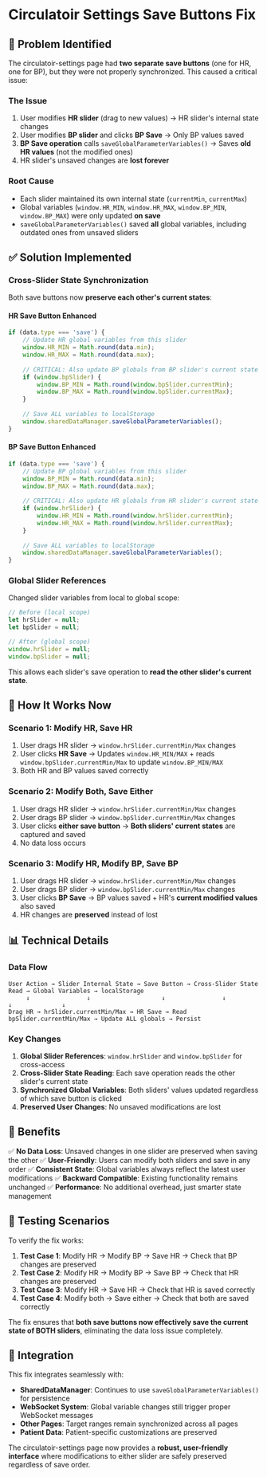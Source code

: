# Circulatoir Settings Save Buttons Fix

## 🐛 **Problem Identified**

The circulatoir-settings page had **two separate save buttons** (one for HR, one for BP), but they were not properly synchronized. This caused a critical issue:

### **The Issue**
1. User modifies **HR slider** (drag to new values) → HR slider's internal state changes
2. User modifies **BP slider** and clicks **BP Save** → Only BP values saved
3. **BP Save operation** calls `saveGlobalParameterVariables()` → Saves **old HR values** (not the modified ones)
4. HR slider's unsaved changes are **lost forever**

### **Root Cause**
- Each slider maintained its own internal state (`currentMin`, `currentMax`)
- Global variables (`window.HR_MIN`, `window.HR_MAX`, `window.BP_MIN`, `window.BP_MAX`) were only updated **on save**
- `saveGlobalParameterVariables()` saved **all** global variables, including outdated ones from unsaved sliders

## ✅ **Solution Implemented**

### **Cross-Slider State Synchronization**

Both save buttons now **preserve each other's current states**:

#### **HR Save Button Enhanced**
```javascript
if (data.type === 'save') {
    // Update HR global variables from this slider
    window.HR_MIN = Math.round(data.min);
    window.HR_MAX = Math.round(data.max);
    
    // CRITICAL: Also update BP globals from BP slider's current state
    if (window.bpSlider) {
        window.BP_MIN = Math.round(window.bpSlider.currentMin);
        window.BP_MAX = Math.round(window.bpSlider.currentMax);
    }
    
    // Save ALL variables to localStorage
    window.sharedDataManager.saveGlobalParameterVariables();
}
```

#### **BP Save Button Enhanced**
```javascript
if (data.type === 'save') {
    // Update BP global variables from this slider
    window.BP_MIN = Math.round(data.min);
    window.BP_MAX = Math.round(data.max);
    
    // CRITICAL: Also update HR globals from HR slider's current state
    if (window.hrSlider) {
        window.HR_MIN = Math.round(window.hrSlider.currentMin);
        window.HR_MAX = Math.round(window.hrSlider.currentMax);
    }
    
    // Save ALL variables to localStorage
    window.sharedDataManager.saveGlobalParameterVariables();
}
```

### **Global Slider References**

Changed slider variables from local to global scope:

```javascript
// Before (local scope)
let hrSlider = null;
let bpSlider = null;

// After (global scope)
window.hrSlider = null;
window.bpSlider = null;
```

This allows each slider's save operation to **read the other slider's current state**.

## 🎯 **How It Works Now**

### **Scenario 1: Modify HR, Save HR**
1. User drags HR slider → `window.hrSlider.currentMin/Max` changes
2. User clicks **HR Save** → Updates `window.HR_MIN/MAX` + reads `window.bpSlider.currentMin/Max` to update `window.BP_MIN/MAX`
3. Both HR and BP values saved correctly

### **Scenario 2: Modify Both, Save Either**
1. User drags HR slider → `window.hrSlider.currentMin/Max` changes
2. User drags BP slider → `window.bpSlider.currentMin/Max` changes  
3. User clicks **either save button** → **Both sliders' current states** are captured and saved
4. No data loss occurs

### **Scenario 3: Modify HR, Modify BP, Save BP**
1. User drags HR slider → `window.hrSlider.currentMin/Max` changes
2. User drags BP slider → `window.bpSlider.currentMin/Max` changes
3. User clicks **BP Save** → BP values saved + HR's **current modified values** also saved
4. HR changes are **preserved** instead of lost

## 📊 **Technical Details**

### **Data Flow**
```
User Action → Slider Internal State → Save Button → Cross-Slider State Read → Global Variables → localStorage
     ↓                ↓                    ↓                ↓                     ↓              ↓
Drag HR → hrSlider.currentMin/Max → HR Save → Read bpSlider.currentMin/Max → Update ALL globals → Persist
```

### **Key Changes**
1. **Global Slider References**: `window.hrSlider` and `window.bpSlider` for cross-access
2. **Cross-Slider State Reading**: Each save operation reads the other slider's current state
3. **Synchronized Global Variables**: Both sliders' values updated regardless of which save button is clicked
4. **Preserved User Changes**: No unsaved modifications are lost

## 🚀 **Benefits**

✅ **No Data Loss**: Unsaved changes in one slider are preserved when saving the other
✅ **User-Friendly**: Users can modify both sliders and save in any order
✅ **Consistent State**: Global variables always reflect the latest user modifications
✅ **Backward Compatible**: Existing functionality remains unchanged
✅ **Performance**: No additional overhead, just smarter state management

## 🧪 **Testing Scenarios**

To verify the fix works:

1. **Test Case 1**: Modify HR → Modify BP → Save HR → Check that BP changes are preserved
2. **Test Case 2**: Modify HR → Modify BP → Save BP → Check that HR changes are preserved  
3. **Test Case 3**: Modify HR → Save HR → Check that HR is saved correctly
4. **Test Case 4**: Modify both → Save either → Check that both are saved correctly

The fix ensures that **both save buttons now effectively save the current state of BOTH sliders**, eliminating the data loss issue completely.

## 🔗 **Integration**

This fix integrates seamlessly with:
- **SharedDataManager**: Continues to use `saveGlobalParameterVariables()` for persistence
- **WebSocket System**: Global variable changes still trigger proper WebSocket messages  
- **Other Pages**: Target ranges remain synchronized across all pages
- **Patient Data**: Patient-specific customizations are preserved

The circulatoir-settings page now provides a **robust, user-friendly interface** where modifications to either slider are safely preserved regardless of save order.